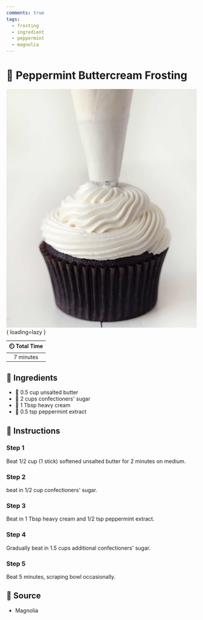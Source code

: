 ```yaml
---
comments: true
tags:
  - frosting
  - ingredient
  - peppermint
  - magnolia
---
```

# :candy: Peppermint Buttercream Frosting

![Peppermint Buttercream Frosting](../../assets/images/peppermint-buttercream-frosting.jpg){ loading=lazy }

| :timer_clock: Total Time |
|:-----------------------: |
| 7 minutes |

## :salt: Ingredients

- :butter: 0.5 cup unsalted butter
- :candy: 2 cups confectioners' sugar
- :icecream: 1 Tbsp heavy cream
- :candy: 0.5 tsp peppermint extract

## :pencil: Instructions

### Step 1

Beat 1/2 cup (1 stick) softened unsalted butter for 2 minutes on medium.

### Step 2

beat in 1/2 cup confectioners' sugar.

### Step 3

Beat in 1 Tbsp heavy cream and 1/2 tsp peppermint extract.

### Step 4

Gradually beat in 1.5 cups additional confectioners' sugar.

### Step 5

Beat 5 minutes, scraping bowl occasionally.

## :link: Source

- Magnolia
